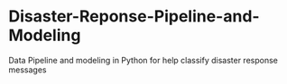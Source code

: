 # Disaster-Reponse-Pipeline-and-Modeling
Data Pipeline and modeling in Python for help classify disaster response messages
